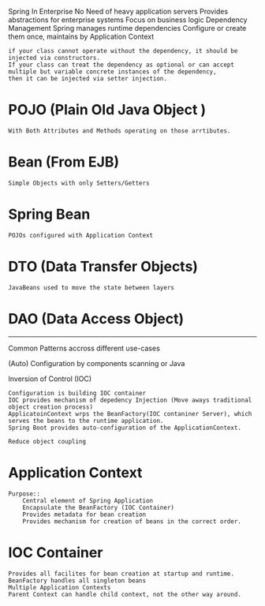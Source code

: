 Spring In Enterprise
    No Need of heavy application servers
    Provides abstractions for enterprise systems
    Focus on business logic
Dependency Management
    Spring manages runtime dependencies
    Configure or create them once, maintains by Application Context

    if your class cannot operate without the dependency, it should be injected via constructors.
    If your class can treat the dependency as optional or can accept multiple but variable concrete instances of the dependency,
    then it can be injected via setter injection.

# POJO (Plain Old Java Object )
    With Both Attributes and Methods operating on those arrtibutes.
# Bean (From EJB)
    Simple Objects with only Setters/Getters
# Spring Bean
    POJOs configured with Application Context
# DTO (Data Transfer Objects)
    JavaBeans used to move the state between layers
# DAO (Data Access Object)

----------

Common Patterns accross different use-cases

(Auto) Configuration by components  scanning or Java

Inversion of Control (IOC)

    Configuration is building IOC container
    IOC provides mechanism of depedency Injection (Move aways traditional object creation process)
    ApplicatoinContext wrps the BeanFactory(IOC contaniner Server), which serves the beans to the runtime application.
    Spring Boot provides auto-configuration of the ApplicationContext.

    Reduce object coupling

# Application Context
    Purpose::
        Central element of Spring Application
        Encapsulate the BeanFactory (IOC Container)
        Provides metadata for bean creation
        Provides mechanism for creation of beans in the correct order.

# IOC Container
    Provides all facilites for bean creation at startup and runtime.
    BeanFactory handles all singleton beans
    Multiple Application Contexts
    Parent Context can handle child context, not the other way around.
